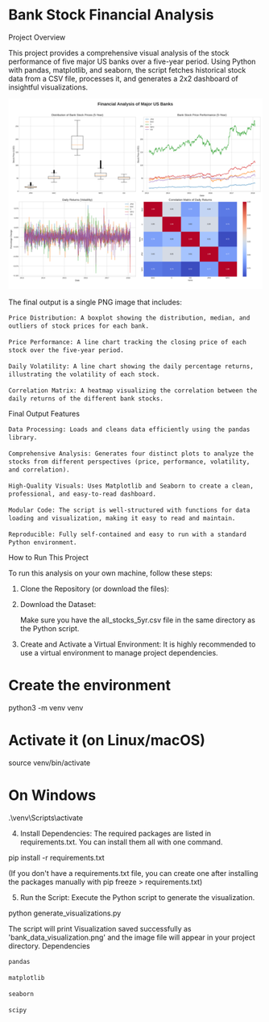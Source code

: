 # Bank Stock Financial Analysis
Project Overview

This project provides a comprehensive visual analysis of the stock performance of five major US banks over a five-year period. Using Python with pandas, matplotlib, and seaborn, the script fetches historical stock data from a CSV file, processes it, and generates a 2x2 dashboard of insightful visualizations.

<img src="bank_data_visualization.png" alt="">


The final output is a single PNG image that includes:

    Price Distribution: A boxplot showing the distribution, median, and outliers of stock prices for each bank.

    Price Performance: A line chart tracking the closing price of each stock over the five-year period.

    Daily Volatility: A line chart showing the daily percentage returns, illustrating the volatility of each stock.

    Correlation Matrix: A heatmap visualizing the correlation between the daily returns of the different bank stocks.

Final Output
Features

    Data Processing: Loads and cleans data efficiently using the pandas library.

    Comprehensive Analysis: Generates four distinct plots to analyze the stocks from different perspectives (price, performance, volatility, and correlation).

    High-Quality Visuals: Uses Matplotlib and Seaborn to create a clean, professional, and easy-to-read dashboard.

    Modular Code: The script is well-structured with functions for data loading and visualization, making it easy to read and maintain.

    Reproducible: Fully self-contained and easy to run with a standard Python environment.

How to Run This Project

To run this analysis on your own machine, follow these steps:

1. Clone the Repository (or download the files):

2. Download the Dataset:

    Make sure you have the all_stocks_5yr.csv file in the same directory as the Python script.

3. Create and Activate a Virtual Environment:
It is highly recommended to use a virtual environment to manage project dependencies.

# Create the environment
python3 -m venv venv

# Activate it (on Linux/macOS)
source venv/bin/activate

# On Windows
.\venv\Scripts\activate

4. Install Dependencies:
The required packages are listed in requirements.txt. You can install them all with one command.

pip install -r requirements.txt

(If you don't have a requirements.txt file, you can create one after installing the packages manually with pip freeze > requirements.txt)

5. Run the Script:
Execute the Python script to generate the visualization.

python generate_visualizations.py

The script will print Visualization saved successfully as 'bank_data_visualization.png' and the image file will appear in your project directory.
Dependencies

    pandas

    matplotlib

    seaborn

    scipy
